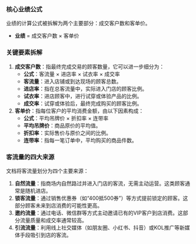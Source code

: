 ### 核心业绩公式



业绩的计算公式被拆解为两个主要部分：成交客户数和客单价。

- **业绩** = 成交客户数 × 客单价



### 关键要素拆解



1. **成交客户数**：指最终完成交易的顾客数量，它可以进一步细分为：
   - **公式**：客流量 × 进店率 × 试衣率 × 成交率
   - **客流量**：进入店铺或到达现场的顾客总数。
   - **进店率**：指在总客流量中，实际进入门店的顾客比例。
   - **试衣率**：进店顾客中，进行试穿或体验产品的比例。
   - **成交率**：试穿或体验后，最终完成购买的顾客比例。
2. **客单价**：指每位客户的平均消费金额，由以下因素构成：
   - **公式**：平均吊牌价 × 折扣率 × 连带率
   - **平均吊牌价**：商品原价的平均值。
   - **折扣率**：实际售价与原价之间的比例。
   - **连带率**：指每一笔订单中，平均购买的商品件数。



### 客流量的四大来源



文档将客流量划分为四个主要来源：

1. **自然流量**：指商场内自然路过并进入门店的客流，无需主动运营。这类顾客通常是随机进店。
2. **锁客流量**：通过销售优惠券（如“400抵500券”）等方式提前锁定的顾客。这部分顾客未来到店消费的可能性更高。
3. **邀约流量**：通过电话、微信群等方式主动邀请已有的VIP客户到店消费。这部分流量质量和成交率通常较高。
4. **引流流量**：利用线上社交媒体（如朋友圈、小红书、抖音）或KOL推广等新媒体手段吸引到店的客流。